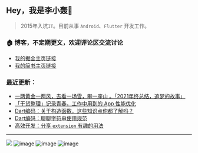 ## Hey，我是李小轰🔅

> 2015年入坑`IT`。目前从事 `Android`、`Flutter` 开发工作。

### 🏠 博客，不定期更文，欢迎评论区交流讨论

+ [我的掘金主页链接](https://juejin.cn/user/3157453124930039) 
+ [我的简书主页链接](https://www.jianshu.com/u/5730e5049f21) 

### 最近更新：

<!-- BLOG-POST-LIST:START -->
- [一两黄金一两风，去看一场雪，攀一座山 。「2021年终总结，追梦的故事」](https://juejin.cn/post/7036976909959299080)
- [「干货整理」记录青春，工作中用到的 App 性能优化](https://juejin.cn/post/7035886363060731911)
- [Dart编码：关于构造函数，这些知识点你都了解吗？](https://juejin.cn/post/7035148966291308580)
- [Dart编码：聊聊字符串使用规范](https://juejin.cn/post/7034759938832334862)
- [高效开发：分享 `extension` 有趣的用法](https://juejin.cn/post/7034439067269857294)
<!-- BLOG-POST-LIST:END -->

***
![](https://img.shields.io/badge/Android-3DDC84?style=for-the-badge&logo=android&logoColor=white) ![image](https://img.shields.io/badge/Dart-0175C2?style=for-the-badge&logo=dart&logoColor=white) ![image](https://img.shields.io/badge/Kotlin-0095D5?&style=for-the-badge&logo=kotlin&logoColor=white) ![image](https://img.shields.io/badge/Flutter-02569B?style=for-the-badge&logo=flutter&logoColor=white) 

